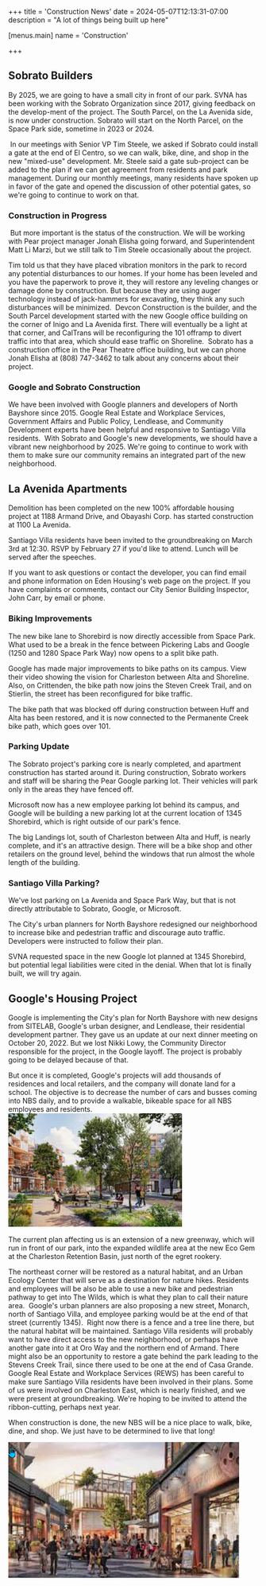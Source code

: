+++
title = 'Construction News'
date = 2024-05-07T12:13:31-07:00
description = "A lot of things being built up here"

[menus.main]
    name = 'Construction'

+++

## Sobrato Builders

By 2025, we are going to have a small city​ in front of our park. SVNA has been working with the Sobrato Organization since 2017, giving feedback on the develop-ment of the project. The South Parcel, on the La Avenida side, is now under construction. Sobrato will start on the North Parcel, on the Space Park side, sometime in 2023 or 2024.

​
In our meetings with Senior VP Tim Steele, we asked if Sobrato could install a gate at the end of El Centro, so we can walk, bike, dine, and shop in the new "mixed-use" development. Mr. Steele said a gate sub-project can be added to the plan if we can get agreement from residents and park management. During our monthly meetings, many residents have spoken up in favor of the gate and opened the discussion of other potential gates, so we're going to continue to work on that.​

### Construction in Progress

​
But more important is the status of the construction. We will be working with Pear project manager Jonah Elisha going forward, and Superintendent Matt Li Marzi, but we still talk to Tim Steele occasionally about the project.

Tim told us that they have placed vibration monitors in the park to record any potential disturbances to our homes. If your home has been leveled and you have the paperwork to prove it, they will restore any leveling changes or damage done by construction. But because they are using auger technology instead of jack-hammers for excavating, they think any such disturbances will be minimized.
​
Devcon Construction is the builder, and the South Parcel development started with the new Google office building on the corner of Inigo and La Avenida first.  There will eventually be a light at that corner, and CalTrans will be reconfiguring the 101 offramp to divert traffic into that area, which should ease traffic on Shoreline.
​
Sobrato has a construction office in the Pear Theatre office building, but we can phone Jonah Elisha at (808) 747-3462 to talk about any concerns about their project.

### Google and Sobrato Construction

We have been involved with Google planners and developers of North Bayshore since 2015. Google Real Estate and Workplace Services, Government Affairs and Public Policy, Lendlease, and Community Development experts have been helpful and responsive to Santiago Villa residents.
​
With Sobrato and Google's new developments, we should have a vibrant new neighborhood by 2025. We're going to continue to work with them to make sure our community remains an integrated part of the new neighborhood.

## La Avenida Apartments

Demolition has been completed on the new 100% affordable housing project at 1188 Armand Drive, and Obayashi Corp. has started construction at 1100 La Avenida.

Santiago Villa residents have been invited to the groundbreaking on March 3rd at 12:30. RSVP by February 27 if you'd like to attend. Lunch will be served after the speeches.

If you want to ask questions or contact the developer, you can find email and phone information on Eden Housing's web page on the project. If you have complaints or comments, contact our City Senior Building Inspector, John Carr, by email or phone.  

### Biking Improvements

The new bike lane to Shorebird is now directly accessible from Space Park. What used to be a break in the fence between Pickering Labs and Google (1250 and 1280 Space Park Way) now  opens to a split bike path.

Google has made major improvements to bike paths on its campus. View their video showing the vision for Charleston between Alta and Shoreline. Also, on Crittenden, the bike path now joins the Steven Creek Trail, and on Stierlin, the street has been reconfigured for bike traffic. 

The bike path that was blocked off during construction between Huff and Alta has been restored, and it is now connected to the Permanente Creek bike path, which goes over 101.

### Parking Update

The Sobrato project's parking core is nearly completed, and apartment construction has started around it. During construction, Sobrato workers and staff will be sharing the Pear Google parking lot. Their vehicles will park only in the areas they have fenced off.  

Microsoft now has a new employee parking lot behind its campus, and Google will be building a new parking lot at the current location of 1345 Shorebird, which is right outside of our park's fence.

The big Landings lot, south of Charleston between Alta and Huff, is nearly complete, and it's an attractive design. There will be a bike shop and other retailers on the ground level, behind the windows that run almost the whole length of the building. 

### Santiago Villa Parking?

We've lost parking on La Avenida and Space Park Way, but that is not directly attributable to Sobrato, Google, or Microsoft.

The City's urban planners for North Bayshore redesigned our neighborhood to increase bike and pedestrian traffic and discourage auto traffic. Developers were instructed to follow their plan.

SVNA requested space in the new Google lot planned at 1345 Shorebird, but potential legal liabilities were cited in the denial. When that lot is finally built, we will try again.

## Google's Housing Project

Google is implementing the City's plan for North Bayshore with new designs from SITELAB, Google's urban designer, and Lendlease, their residential development partner. They gave us an update at our next dinner meeting on October 20, 2022. But we lost Nikki Lowy, the Community Director responsible for the project, in the Google layoff. The project is probably going to be delayed because of that.
 
But once it is completed, Google's projects will add thousands of residences and local retailers, and the company will donate land for a school. The objective is to decrease the number of cars and busses coming into NBS daily, and to provide a walkable, bikeable space for all NBS employees and residents.
![North Bayshore mockup render](./Shorebird_apartments.jpg)

The current plan affecting us is an extension of a new greenway, which will run in front of our park, into the expanded wildlife area at the new Eco Gem at the Charleston Retention Basin, just north of the egret rookery.

The northeast corner will be restored as a natural habitat, and an Urban Ecology Center that will serve as a destination for nature hikes. Residents and employees will be also be able to use a new bike and pedestrian pathway to get into The Wilds, which is what they plan to call their nature area. 
​
Google's urban planners are also proposing a new street, Monarch, north of Santiago Villa, and employee parking would be at the end of that street (currently 1345).
​
Right now there is a fence and a tree line there, but the natural habitat will be maintained. Santiago Villa residents will probably want to have direct access to the new neighborhood, or perhaps have another gate into it at Oro Way and the northern end of Armand. There might also be an opportunity to restore a gate behind the park leading to the Stevens Creek Trail, since there used to be one at the end of Casa Grande. 
​
Google Real Estate and Workplace Services (REWS) has been careful to make sure Santiago Villa residents have been involved in their plans. Some of us were involved on Charleston East, which is nearly finished, and we were present at groundbreaking. We're hoping to be invited to attend the ribbon-cutting, perhaps next year.

When construction is done, the new NBS will be a nice place to walk, bike, dine, and shop. We just have to be determined to live that long!

​![Shorebird retail mockup](./Shorebird_retail.jpg)
